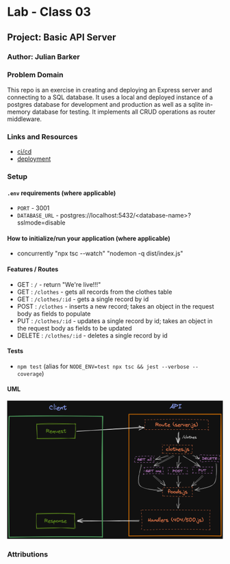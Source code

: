 # Lab - Class 03

## Project: Basic API Server

### Author: Julian Barker

### Problem Domain  

This repo is an exercise in creating and deploying an Express server and connecting to a SQL database. It uses a local and deployed instance of a postgres database for development and production as well as a sqlite in-memory database for testing. It implements all CRUD operations as router middleware.

### Links and Resources

- [ci/cd](https://github.com/julian-barker/basic-API-server/actions)
- [deployment](https://four01-basic-API-server.onrender.com)

### Setup

#### `.env` requirements (where applicable)

- `PORT` - 3001
- `DATABASE_URL` - postgres://localhost:5432/\<database-name\>?sslmode=disable

#### How to initialize/run your application (where applicable)

- concurrently \"npx tsc --watch\" \"nodemon -q dist/index.js\"

#### Features / Routes

- GET : `/` - return "We're live!!!"
- GET : `/clothes` - gets all records from the clothes table
- GET : `/clothes/:id` - gets a single record by id
- POST : `/clothes` - inserts a new record; takes an object in the request body as fields to populate
- PUT : `/clothes/:id` - updates a single record by id; takes an object in the request body as fields to be updated
- DELETE : `/clothes/:id` - deletes a single record by id

#### Tests

- `npm test` (alias for `NODE_ENV=test npx tsc && jest --verbose --coverage`)

#### UML

![UML](./assets/401_lab_3_UML.png)

### Attributions
